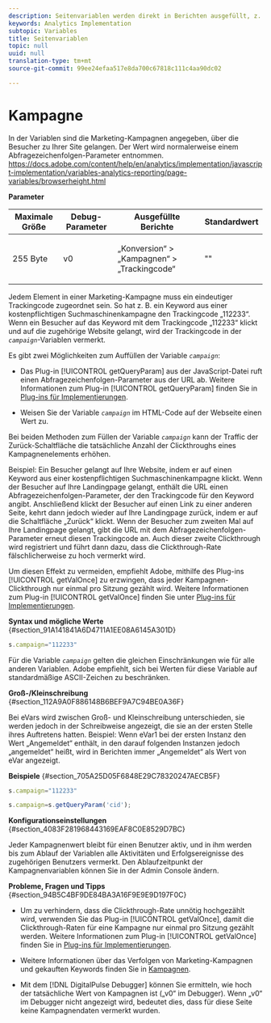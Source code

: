 ```yaml
---
description: Seitenvariablen werden direkt in Berichten ausgefüllt, z. B. pageName, List Props, List Variables usw.
keywords: Analytics Implementation
subtopic: Variables
title: Seitenvariablen
topic: null
uuid: null
translation-type: tm+mt
source-git-commit: 99ee24efaa517e8da700c67818c111c4aa90dc02

---
```




# Kampagne

In der Variablen sind die Marketing-Kampagnen angegeben, über die Besucher zu Ihrer Site gelangen. Der Wert wird normalerweise einem Abfragezeichenfolgen-Parameter entnommen.
https://docs.adobe.com/content/help/en/analytics/implementation/javascript-implementation/variables-analytics-reporting/page-variables/browserheight.html

<!-- 

campaign.xml

 -->

**Parameter**

<table id="table_A35175678B6C4D3D86287199AFBE6803"> 
 <thead> 
  <tr> 
   <th class="entry"> Maximale Größe </th> 
   <th class="entry"> Debug-Parameter </th> 
   <th class="entry"> Ausgefüllte Berichte </th> 
   <th class="entry"> Standardwert </th> 
  </tr> 
 </thead>
 <tbody> 
  <tr> 
   <td> <p>255 Byte </p> </td> 
   <td> <p>v0 </p> </td> 
   <td> <p>„Konversion“ &gt; „Kampagnen“ &gt; „Trackingcode“ </p> </td> 
   <td> <p>"" </p> </td> 
  </tr> 
 </tbody> 
</table>

Jedem Element in einer Marketing-Kampagne muss ein eindeutiger Trackingcode zugeordnet sein. So hat z. B. ein Keyword aus einer kostenpflichtigen Suchmaschinenkampagne den Trackingcode „112233“. Wenn ein Besucher auf das Keyword mit dem Trackingcode „112233“ klickt und auf die zugehörige Website gelangt, wird der Trackingcode in der *`campaign`*-Variablen vermerkt.

Es gibt zwei Möglichkeiten zum Auffüllen der Variable *`campaign`*:

* Das Plug-in [!UICONTROL getQueryParam] aus der JavaScript-Datei ruft einen Abfragezeichenfolgen-Parameter aus der URL ab. Weitere Informationen zum Plug-in [!UICONTROL getQueryParam] finden Sie in [Plug-ins für Implementierungen](/help/implement/js-implementation/plugins/impl-plugins.md).

* Weisen Sie der Variable *`campaign`* im HTML-Code auf der Webseite einen Wert zu.

Bei beiden Methoden zum Füllen der Variable *`campaign`* kann der Traffic der Zurück-Schaltfläche die tatsächliche Anzahl der Clickthroughs eines Kampagnenelements erhöhen.

Beispiel: Ein Besucher gelangt auf Ihre Website, indem er auf einen Keyword aus einer kostenpflichtigen Suchmaschinenkampagne klickt. Wenn der Besucher auf Ihre Landingpage gelangt, enthält die URL einen Abfragezeichenfolgen-Parameter, der den Trackingcode für den Keyword angibt. Anschließend klickt der Besucher auf einen Link zu einer anderen Seite, kehrt dann jedoch wieder auf Ihre Landingpage zurück, indem er auf die Schaltfläche „Zurück“ klickt. Wenn der Besucher zum zweiten Mal auf Ihre Landingpage gelangt, gibt die URL mit dem Abfragezeichenfolgen-Parameter erneut diesen Trackingcode an. Auch dieser zweite Clickthrough wird registriert und führt dann dazu, dass die Clickthrough-Rate fälschlicherweise zu hoch vermerkt wird.

Um diesen Effekt zu vermeiden, empfiehlt Adobe, mithilfe des Plug-ins [!UICONTROL getValOnce] zu erzwingen, dass jeder Kampagnen-Clickthrough nur einmal pro Sitzung gezählt wird. Weitere Informationen zum Plug-in [!UICONTROL getValOnce] finden Sie unter [Plug-ins für Implementierungen](/help/implement/js-implementation/plugins/impl-plugins.md).

**Syntax und mögliche Werte** {#section_91A141841A6D4711A1EE08A6145A301D}

```js
s.campaign="112233"
```

Für die Variable *`campaign`* gelten die gleichen Einschränkungen wie für alle anderen Variablen. Adobe empfiehlt, sich bei Werten für diese Variable auf standardmäßige ASCII-Zeichen zu beschränken.

**Groß-/Kleinschreibung** {#section_112A9A0F886148B6BEF9A7C94BE0A36F}

Bei eVars wird zwischen Groß- und Kleinschreibung unterschieden, sie werden jedoch in der Schreibweise angezeigt, die sie an der ersten Stelle ihres Auftretens hatten. Beispiel: Wenn eVar1 bei der ersten Instanz den Wert „Angemeldet“ enthält, in den darauf folgenden Instanzen jedoch „angemeldet“ heißt, wird in Berichten immer „Angemeldet“ als Wert von eVar angezeigt.

**Beispiele** {#section_705A25D05F6848E29C78320247AECB5F}

```js
s.campaign="112233"
```

```js
s.campaign=s.getQueryParam('cid');
```

**Konfigurationseinstellungen** {#section_4083F281968443169EAF8C0E8529D7BC}

Jeder Kampagnenwert bleibt für einen Benutzer aktiv, und in ihm werden bis zum Ablauf der Variablen alle Aktivitäten und Erfolgsereignisse des zugehörigen Benutzers vermerkt. Den Ablaufzeitpunkt der Kampagnenvariablen können Sie in der Admin Console ändern.

**Probleme, Fragen und Tipps** {#section_94B5C4BF9DE84BA3A16F9E9E9D197F0C}

* Um zu verhindern, dass die Clickthrough-Rate unnötig hochgezählt wird, verwenden Sie das Plug-in [!UICONTROL getValOnce], damit die Clickthrough-Raten für eine Kampagne nur einmal pro Sitzung gezählt werden. Weitere Informationen zum Plug-in [!UICONTROL getValOnce] finden Sie in [Plug-ins für Implementierungen](/help/implement/js-implementation/plugins/impl-plugins.md).

* Weitere Informationen über das Verfolgen von Marketing-Kampagnen und gekauften Keywords finden Sie in [Kampagnen](https://marketing.adobe.com/resources/help/en_US/reference/campaign.html).
* Mit dem [!DNL DigitalPulse Debugger] können Sie ermitteln, wie hoch der tatsächliche Wert von Kampagnen ist („v0“ im Debugger). Wenn „v0“ im Debugger nicht angezeigt wird, bedeutet dies, dass für diese Seite keine Kampagnendaten vermerkt wurden.
